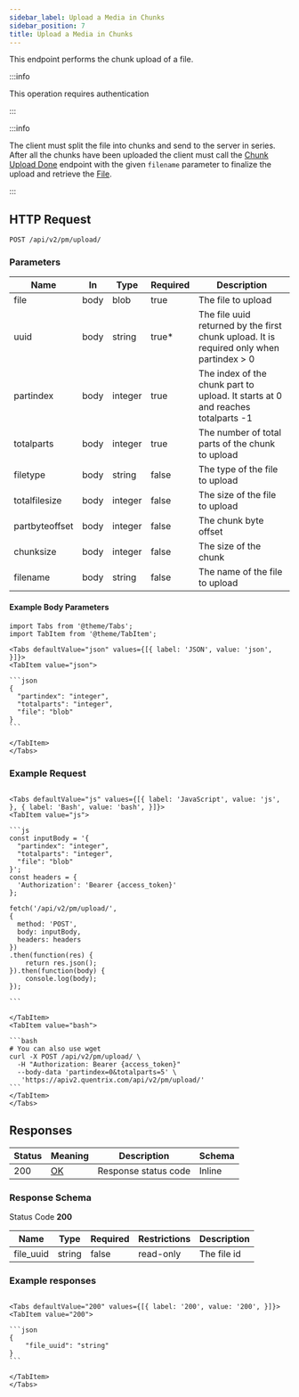 ```yaml
---
sidebar_label: Upload a Media in Chunks
sidebar_position: 7
title: Upload a Media in Chunks
---
```


This endpoint performs the chunk upload of a file.

:::info

This operation requires authentication

:::

:::info

 The client must split the file into chunks and send to the server in series. After all the chunks have been uploaded the client must call the [Chunk Upload Done](/docs/apireference/v2/privatemessage/chunk_upload_done) endpoint with the given `filename` parameter to finalize the upload and retrieve the [File](/docs/apireference/v2/schemas/file).


:::

## HTTP Request

`POST /api/v2/pm/upload/`

### Parameters

|Name|In|Type|Required|Description|
|---|---|---|---|---|
|file|body|blob|true|The file to upload|
|uuid|body|string|true*|The file uuid returned by the first chunk upload. It is required only when partindex > 0|
|partindex|body|integer|true|The index of the chunk part to upload. It starts at 0 and reaches totalparts -1|
|totalparts|body|integer|true|The number of total parts of the chunk to upload|
|filetype|body|string|false|The type of the file to upload|
|totalfilesize|body|integer|false|The size of the file to upload|
|partbyteoffset|body|integer|false|The chunk byte offset|
|chunksize|body|integer|false|The size of the chunk|
|filename|body|string|false|The name of the file to upload|

#### Example Body Parameters

````mdx-code-block
import Tabs from '@theme/Tabs';
import TabItem from '@theme/TabItem';

<Tabs defaultValue="json" values={[{ label: 'JSON', value: 'json', }]}>
<TabItem value="json">

```json
{
  "partindex": "integer",
  "totalparts": "integer",
  "file": "blob"
}
```

</TabItem>
</Tabs>
````

### Example Request

````mdx-code-block

<Tabs defaultValue="js" values={[{ label: 'JavaScript', value: 'js', }, { label: 'Bash', value: 'bash', }]}>
<TabItem value="js">

```js
const inputBody = '{
  "partindex": "integer",
  "totalparts": "integer",
  "file": "blob"
}';
const headers = {
  'Authorization': 'Bearer {access_token}'
};

fetch('/api/v2/pm/upload/',
{
  method: 'POST',
  body: inputBody,
  headers: headers
})
.then(function(res) {
    return res.json();
}).then(function(body) {
    console.log(body);
});

```

</TabItem>
<TabItem value="bash">

```bash
# You can also use wget
curl -X POST /api/v2/pm/upload/ \
  -H "Authorization: Bearer {access_token}"
  --body-data 'partindex=0&totalparts=5' \
   'https://apiv2.quentrix.com/api/v2/pm/upload/'
```
</TabItem>
</Tabs>
````

## Responses

| Status | Meaning                                                 | Description          | Schema |
|--------|---------------------------------------------------------|----------------------|--------|
| 200    | [OK](https://tools.ietf.org/html/rfc7231#section-6.3.1) | Response status code | Inline |

### Response Schema

Status Code **200**

| Name      | Type   | Required | Restrictions | Description |
|-----------|--------|----------|--------------|-------------|
| file_uuid | string | false    | read-only    | The file id |


### Example responses


````mdx-code-block

<Tabs defaultValue="200" values={[{ label: '200', value: '200', }]}>
<TabItem value="200">

```json
{
    "file_uuid": "string"
}
```

</TabItem>
</Tabs>
````




